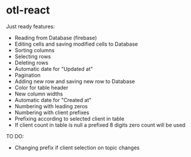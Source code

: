 # otl-react

Just ready features:

* Reading from Database (firebase)
* Editing cells and saving modified cells to Database
* Sorting columns
* Selecting rows
* Deleting rows
* Automatic date for "Updated at"
* Pagination
* Adding new row and saving new row to Database
* Color for table header
* New column widths
* Automatic date for "Created at"
* Numbering with leading zeros
* Numbering with client prefixes
* Prefixing according to selected client in table
* If client count in table is null a prefixed 8 digits zero count will be used

TO DO:
* Changing prefix if client selection on topic changes
